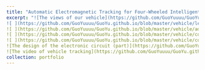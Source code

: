 ```yaml
---
title: "Automatic Electromagnetic Tracking for Four-Wheeled Intelligent Vehicles Design"
excerpt: "![The views of our vehicle](https://github.com/GuoYuuuu/GuoYu.github.io/blob/master/vehicle/above.png?raw=true)
![ ](https://github.com/GuoYuuuu/GuoYu.github.io/blob/master/vehicle/left.png?raw=true)"
![ ](https://github.com/GuoYuuuu/GuoYu.github.io/blob/master/vehicle/adjust.png?raw=true)"
![ ](https://github.com/GuoYuuuu/GuoYu.github.io/blob/master/vehicle/competition.png?raw=true)"
![ ](https://github.com/GuoYuuuu/GuoYu.github.io/blob/master/vehicle/competition2.png?raw=true)"
![The design of the electronic circuit (part)](https://github.com/GuoYuuuu/GuoYu.github.io/blob/master/vehicle/circuit.png?raw=true)"
![The video of vehicle tracking](https://github.com/GuoYuuuu/GuoYu.github.io/blob/master/vehicle/tracking.gif?raw=true)"
collection: portfolio
---
```



